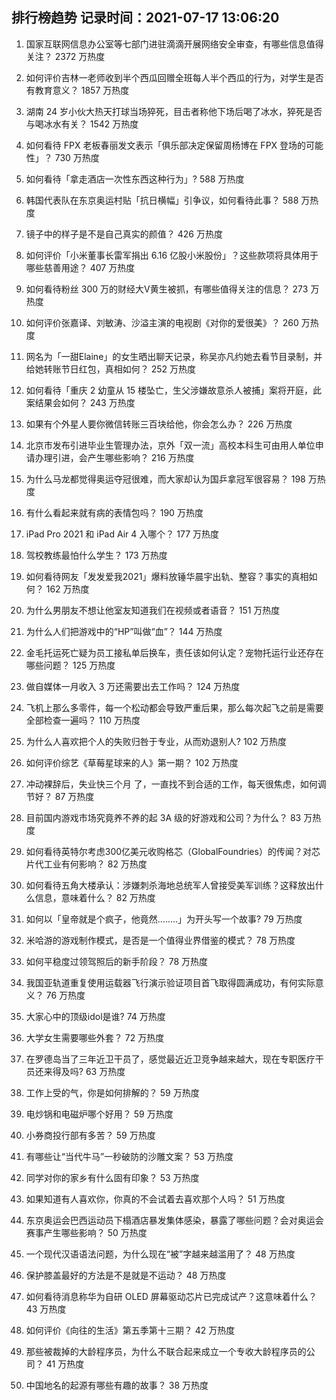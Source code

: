 
## 排行榜趋势 记录时间：2021-07-17 13:06:20
  
  1. 国家互联网信息办公室等七部门进驻滴滴开展网络安全审查，有哪些信息值得关注？ 2372 万热度
    
  2. 如何评价吉林一老师收到半个西瓜回赠全班每人半个西瓜的行为，对学生是否有教育意义？ 1857 万热度
    
  3. 湖南 24 岁小伙大热天打球当场猝死，目击者称他下场后喝了冰水，猝死是否与喝冰水有关？ 1542 万热度
    
  4. 如何看待 FPX 老板春丽发文表示「俱乐部决定保留周杨博在 FPX 登场的可能性」？ 730 万热度
    
  5. 如何看待「拿走酒店一次性东西这种行为」? 588 万热度
    
  6. 韩国代表队在东京奥运村贴「抗日横幅」引争议，如何看待此事？ 588 万热度
    
  7. 镜子中的样子是不是自己真实的颜值？ 426 万热度
    
  8. 如何评价「小米董事长雷军捐出 6.16 亿股小米股份」？这些款项将具体用于哪些慈善用途？ 407 万热度
    
  9. 如何看待粉丝 300 万的财经大V黄生被抓，有哪些值得关注的信息？ 273 万热度
    
  10. 如何评价张嘉译、刘敏涛、沙溢主演的电视剧《对你的爱很美》？ 260 万热度
    
  11. 网名为「一甜Elaine」的女生晒出聊天记录，称吴亦凡约她去看节目录制，并给她转账节日红包，真相如何？ 252 万热度
    
  12. 如何看待「重庆 2 幼童从 15 楼坠亡，生父涉嫌故意杀人被捕」案将开庭，此案结果会如何？ 243 万热度
    
  13. 如果有个外星人要你微信转账三百块给他，你会怎么办？ 226 万热度
    
  14. 北京市发布引进毕业生管理办法，京外「双一流」高校本科生可由用人单位申请办理引进，会产生哪些影响？ 216 万热度
    
  15. 为什么马龙都觉得奥运夺冠很难，而大家却认为国乒拿冠军很容易？ 198 万热度
    
  16. 有什么看起来就有病的表情包吗？ 190 万热度
    
  17. iPad Pro 2021 和 iPad Air 4 入哪个？ 177 万热度
    
  18. 驾校教练最怕什么学生？ 173 万热度
    
  19. 如何看待网友「发发爱我2021」爆料放锤华晨宇出轨、整容？事实的真相如何？ 162 万热度
    
  20. 为什么男朋友不想让他室友知道我们在视频或者语音？ 151 万热度
    
  21. 为什么人们把游戏中的“HP”叫做“血”？ 144 万热度
    
  22. 金毛托运死亡疑为员工接私单后换车，责任该如何认定？宠物托运行业还存在哪些问题？ 125 万热度
    
  23. 做自媒体一月收入 3 万还需要出去工作吗？ 124 万热度
    
  24. 飞机上那么多零件，每一个松动都会导致严重后果，那么每次起飞之前是需要全部检查一遍吗？ 110 万热度
    
  25. 为什么人喜欢把个人的失败归咎于专业，从而劝退别人? 102 万热度
    
  26. 如何评价综艺《草莓星球来的人》第一期？ 102 万热度
    
  27. 冲动裸辞后，失业快三个月 了，一直找不到合适的工作，每天很焦虑，如何调节好？ 87 万热度
    
  28. 目前国内游戏市场究竟养不养的起 3A 级的好游戏和公司？为什么？ 83 万热度
    
  29. 如何看待英特尔考虑300亿美元收购格芯（GlobalFoundries）的传闻？对芯片代工业有何影响？ 82 万热度
    
  30. 如何看待五角大楼承认：涉嫌刺杀海地总统军人曾接受美军训练？这释放出什么信息，意味着什么？ 82 万热度
    
  31. 如何以「皇帝就是个疯子，他竟然........」为开头写一个故事? 79 万热度
    
  32. 米哈游的游戏制作模式，是否是一个值得业界借鉴的模式？ 78 万热度
    
  33. 如何平稳度过领驾照后的新手阶段？ 78 万热度
    
  34. 我国亚轨道重复使用运载器飞行演示验证项目首飞取得圆满成功，有何实际意义？ 76 万热度
    
  35. 大家心中的顶级idol是谁? 74 万热度
    
  36. 大学女生需要哪些外套？ 72 万热度
    
  37. 在罗德岛当了三年近卫干员了，感觉最近近卫竞争越来越大，现在专职医疗干员还来得及吗? 63 万热度
    
  38. 工作上受的气，你是如何排解的？ 59 万热度
    
  39. 电炒锅和电磁炉哪个好用？ 59 万热度
    
  40. 小券商投行部有多苦？ 59 万热度
    
  41. 有哪些让“当代牛马”一秒破防的沙雕文案？ 53 万热度
    
  42. 同学对你的家乡有什么固有印象？ 53 万热度
    
  43. 如果知道有人喜欢你，你真的不会试着去喜欢那个人吗？ 51 万热度
    
  44. 东京奥运会巴西运动员下榻酒店暴发集体感染，暴露了哪些问题？会对奥运会赛事产生哪些影响？ 50 万热度
    
  45. 一个现代汉语语法问题，为什么现在“被”字越来越滥用了？ 48 万热度
    
  46. 保护膝盖最好的方法是不是就是不运动？ 48 万热度
    
  47. 如何看待消息称华为自研 OLED 屏幕驱动芯片已完成试产？这意味着什么？ 43 万热度
    
  48. 如何评价《向往的生活》第五季第十三期？ 42 万热度
    
  49. 那些被裁掉的大龄程序员，为什么不联合起来成立一个专收大龄程序员的公司？ 41 万热度
    
  50. 中国地名的起源有哪些有趣的故事？ 38 万热度
    
